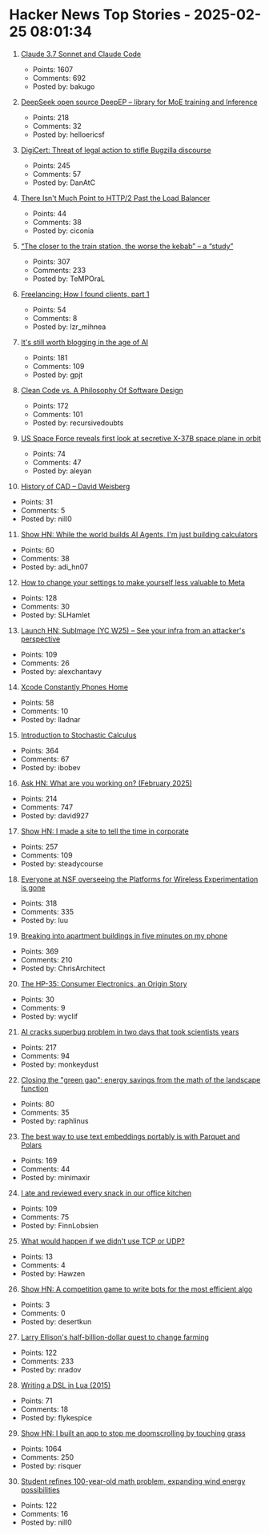 # Hacker News Top Stories - 2025-02-25 08:01:34

1. [Claude 3.7 Sonnet and Claude Code](https://www.anthropic.com/news/claude-3-7-sonnet)
   - Points: 1607
   - Comments: 692
   - Posted by: bakugo

2. [DeepSeek open source DeepEP – library for MoE training and Inference](https://github.com/deepseek-ai/DeepEP)
   - Points: 218
   - Comments: 32
   - Posted by: helloericsf

3. [DigiCert: Threat of legal action to stifle Bugzilla discourse](https://bugzilla.mozilla.org/show_bug.cgi?id=1950144)
   - Points: 245
   - Comments: 57
   - Posted by: DanAtC

4. [There Isn't Much Point to HTTP/2 Past the Load Balancer](https://byroot.github.io/ruby/performance/2025/02/24/http2-past-the-load-balancer.html)
   - Points: 44
   - Comments: 38
   - Posted by: ciconia

5. [“The closer to the train station, the worse the kebab” – a “study”](https://www.jmspae.se/write-ups/kebabs-train-stations/)
   - Points: 307
   - Comments: 233
   - Posted by: TeMPOraL

6. [Freelancing: How I found clients, part 1](https://crocspace.substack.com/p/freelancing-how-i-got-clients-part)
   - Points: 54
   - Comments: 8
   - Posted by: lzr_mihnea

7. [It's still worth blogging in the age of AI](https://www.gilesthomas.com/2025/02/blogging-in-the-age-of-ai)
   - Points: 181
   - Comments: 109
   - Posted by: gpjt

8. [Clean Code vs. A Philosophy Of Software Design](https://github.com/johnousterhout/aposd-vs-clean-code/blob/main/README.md)
   - Points: 172
   - Comments: 101
   - Posted by: recursivedoubts

9. [US Space Force reveals first look at secretive X-37B space plane in orbit](https://www.space.com/space-force-x-37b-1st-photo-from-orbit-earth)
   - Points: 74
   - Comments: 47
   - Posted by: aleyan

10. [History of CAD – David Weisberg](https://www.shapr3d.com/blog/history-of-cad)
   - Points: 31
   - Comments: 5
   - Posted by: nill0

11. [Show HN: While the world builds AI Agents, I'm just building calculators](https://www.calcverse.live)
   - Points: 60
   - Comments: 38
   - Posted by: adi_hn07

12. [How to change your settings to make yourself less valuable to Meta](https://johnoliverwantsyourraterotica.com/)
   - Points: 128
   - Comments: 30
   - Posted by: SLHamlet

13. [Launch HN: SubImage (YC W25) – See your infra from an attacker's perspective](undefined)
   - Points: 109
   - Comments: 26
   - Posted by: alexchantavy

14. [Xcode Constantly Phones Home](https://lapcatsoftware.com/articles/2025/2/5.html)
   - Points: 58
   - Comments: 10
   - Posted by: lladnar

15. [Introduction to Stochastic Calculus](https://jiha-kim.github.io/posts/introduction-to-stochastic-calculus/)
   - Points: 364
   - Comments: 67
   - Posted by: ibobev

16. [Ask HN: What are you working on? (February 2025)](undefined)
   - Points: 214
   - Comments: 747
   - Posted by: david927

17. [Show HN: I made a site to tell the time in corporate](https://corporate.watch)
   - Points: 257
   - Comments: 109
   - Posted by: steadycourse

18. [Everyone at NSF overseeing the Platforms for Wireless Experimentation is gone](https://discuss.systems/@ricci/114059690609284323)
   - Points: 318
   - Comments: 335
   - Posted by: luu

19. [Breaking into apartment buildings in five minutes on my phone](https://www.ericdaigle.ca/posts/breaking-into-dozens-of-apartments-in-five-minutes/)
   - Points: 369
   - Comments: 210
   - Posted by: ChrisArchitect

20. [The HP-35: Consumer Electronics, an Origin Story](http://codex99.com/design/the-hp35.html)
   - Points: 30
   - Comments: 9
   - Posted by: wyclif

21. [AI cracks superbug problem in two days that took scientists years](https://www.bbc.co.uk/news/articles/clyz6e9edy3o)
   - Points: 217
   - Comments: 94
   - Posted by: monkeydust

22. [Closing the "green gap": energy savings from the math of the landscape function](https://terrytao.wordpress.com/2025/02/23/closing-the-green-gap-from-the-mathematics-of-the-landscape-function-to-lower-electricity-costs-for-households/)
   - Points: 80
   - Comments: 35
   - Posted by: raphlinus

23. [The best way to use text embeddings portably is with Parquet and Polars](https://minimaxir.com/2025/02/embeddings-parquet/)
   - Points: 169
   - Comments: 44
   - Posted by: minimaxir

24. [I ate and reviewed every snack in our office kitchen](https://www.getlago.com/blog/office-snacks)
   - Points: 109
   - Comments: 75
   - Posted by: FinnLobsien

25. [What would happen if we didn't use TCP or UDP?](https://github.com/Hawzen/hdp)
   - Points: 13
   - Comments: 4
   - Posted by: Hawzen

26. [Show HN: A competition game to write bots for the most efficient algo](https://github.com/kingofthegrid/king-of-the-grid)
   - Points: 3
   - Comments: 0
   - Posted by: desertkun

27. [Larry Ellison's half-billion-dollar quest to change farming](https://www.wsj.com/tech/larry-ellison-hawaii-greenhouse-farm-food-2d260e1f)
   - Points: 122
   - Comments: 233
   - Posted by: nradov

28. [Writing a DSL in Lua (2015)](https://leafo.net/guides/dsl-in-lua.html)
   - Points: 71
   - Comments: 18
   - Posted by: flykespice

29. [Show HN: I built an app to stop me doomscrolling by touching grass](https://touchgrass.now/)
   - Points: 1064
   - Comments: 250
   - Posted by: risquer

30. [Student refines 100-year-old math problem, expanding wind energy possibilities](https://www.psu.edu/news/engineering/story/student-refines-100-year-old-math-problem-expanding-wind-energy-possibilities)
   - Points: 122
   - Comments: 16
   - Posted by: nill0

